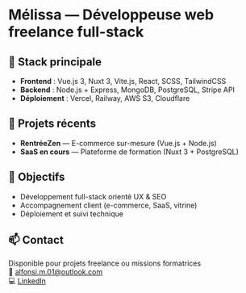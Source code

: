 # Mélissa — Développeuse web freelance full-stack

## 🌟 Stack principale
- **Frontend** : Vue.js 3, Nuxt 3, Vite.js, React, SCSS, TailwindCSS
- **Backend** : Node.js + Express, MongoDB, PostgreSQL, Stripe API
- **Déploiement** : Vercel, Railway, AWS S3, Cloudflare

## 💼 Projets récents
- **RentréeZen** — E-commerce sur-mesure (Vue.js + Node.js)
- **SaaS en cours** — Plateforme de formation (Nuxt 3 + PostgreSQL)

## 🎯 Objectifs
- Développement full-stack orienté UX & SEO
- Accompagnement client (e-commerce, SaaS, vitrine)
- Déploiement et suivi technique

## 📫 Contact  
Disponible pour projets freelance ou missions formatrices  
📩 [alfonsi.m.01@outlook.com](mailto:alfonsi.m.01@outlook.com)  
💻 [LinkedIn](https://www.linkedin.com/in/melissa-a-9ba546249/)
